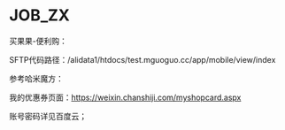 # JOB_ZX

买果果-便利购：

SFTP代码路径：/alidata1/htdocs/test.mguoguo.cc/app/mobile/view/index


参考哈米魔方：

我的优惠券页面：https://weixin.chanshiji.com/myshopcard.aspx

账号密码详见百度云；

